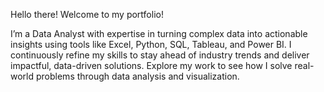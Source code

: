 Hello there! Welcome to my portfolio! 

I’m a Data Analyst with expertise in turning complex data into actionable insights using tools like Excel, Python, SQL, Tableau, and Power BI. 
I continuously refine my skills to stay ahead of industry trends and deliver impactful, data-driven solutions. 
Explore my work to see how I solve real-world problems through data analysis and visualization.
